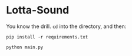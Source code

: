 # Lotta-Sound

You know the drill. `cd` into the directory, and then:
```
pip install -r requirements.txt

python main.py
```